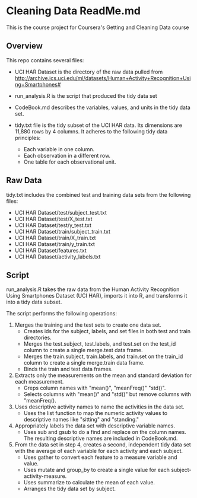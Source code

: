 # Cleaning Data ReadMe.md
This is the course project for Coursera's Getting and Cleaning Data course

## Overview

This repo contains several files: 
* UCI HAR Dataset is the directory of the raw data pulled from http://archive.ics.uci.edu/ml/datasets/Human+Activity+Recognition+Using+Smartphones# 
* run_analysis.R is the script that produced the tidy data set
* CodeBook.md describes the variables, values, and units in the tidy data set.
* tidy.txt file is the tidy subset of the UCI HAR data. Its dimensions are 11,880 rows by 4 columns. It adheres to the following tidy data principles:

	* Each variable in one column.
	* Each observation in a different row.
	* One table for each observational unit.

## Raw Data

tidy.txt includes the combined test and training data sets from the following files:

* UCI HAR Dataset/test/subject_test.txt
* UCI HAR Dataset/test/X_test.txt
* UCI HAR Dataset/test/y_test.txt
* UCI HAR Dataset/train/subject_train.txt
* UCI HAR Dataset/train/X_train.txt
* UCI HAR Dataset/train/y_train.txt
* UCI HAR Dataset/features.txt
* UCI HAR Dataset/activity_labels.txt

## Script

run_analysis.R takes the raw data from the Human Activity Recognition Using Smartphones Dataset (UCI HAR), imports it into R, and transforms it into a tidy data subset.

The script performs the following operations:

1. Merges the training and the test sets to create one data set.
	* Creates ids for the subject, labels, and set files in both test and train directories. 
	* Merges the test.subject, test.labels, and test.set on the test_id column to create a single merge.test data frame. 
	* Merges the train.subject, train.labels, and train.set on the train_id column to create a single merge.train data frame.
	* Binds the train and test data frames.
2. Extracts only the measurements on the mean and standard deviation for each measurement.
	* Greps column names with "mean()", "meanFreq()" "std()".
	* Selects columns with "mean()" and "std()" but remove columns with "meanFreq().
3. Uses descriptive activity names to name the activities in the data set.
	* Uses the list function to map the numeric activity values to descriptive names like "sitting" and "standing."
4. Appropriately labels the data set with descriptive variable names.
	* Uses sub and gsub to do a find and replace on the column names. The resulting descriptive names are included in CodeBook.md.
5. From the data set in step 4, creates a second, independent tidy data set with the average of each variable for each activity and each subject.
	* Uses gather to convert each feature to a measure variable and value.
	* Uses mutate and group_by to create a single value for each subject-activity-measure.
	* Uses summarize to calculate the mean of each value.
	* Arranges the tidy data set by subject.

